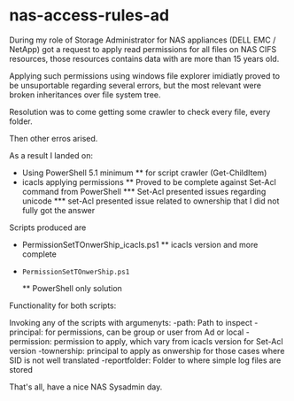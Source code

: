 # nas-access-rules-ad
During my role of Storage Administrator for NAS appliances (DELL EMC / NetApp) got a request to apply read permissions for all files on NAS CIFS resources, those resources contains data with are more than 15 years old.

Applying such permissions using windows file explorer imidiatly proved to be unsuportable regarding several errors, but the most relevant were broken inheritances over file system tree.

Resolution was to come getting some crawler to check every file, every folder.

Then other erros arised.

As a result I landed on:
* Using PowerShell 5.1 minimum
      ** for script crawler (Get-ChildItem)
* icacls applying permissions
      ** Proved to be complete against Set-Acl command from PowerShell 
         *** Set-Acl presented issues regarding unicode
         *** set-Acl presented issue related to ownership  that I did not fully got the answer

Scripts produced are
  * PermissionSetTOnwerShip_icacls.ps1
    ** icacls version and more complete
  *  	PermissionSetTOnwerShip.ps1
    ** PowerShell only solution
    
Functionality for both scripts:

  Invoking any of the scripts with argumenyts:
    -path: Path to inspect
    -principal: for permissions, can be group or user from Ad or local
    -permission: permission to apply, which vary from icacls version for Set-Acl version
	  -townership: principal to apply as onwership for those cases where SID is not well translated
    -reportfolder: Folder to where simple log files are stored
    
That's all, have a nice NAS Sysadmin day.
